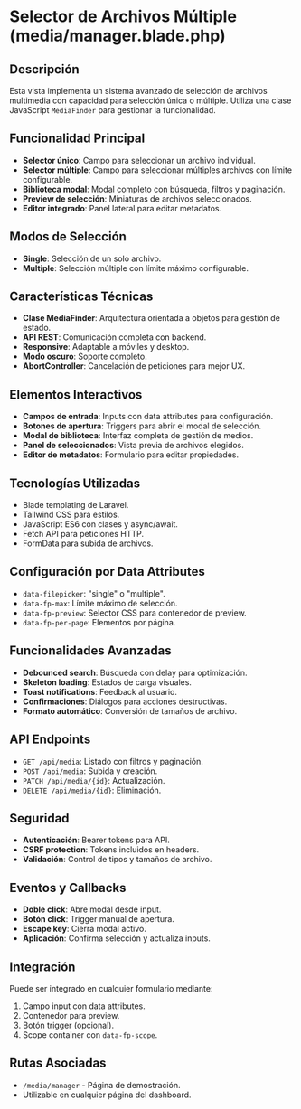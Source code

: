 # Selector de Archivos Múltiple (media/manager.blade.php)

## Descripción
Esta vista implementa un sistema avanzado de selección de archivos multimedia con capacidad para selección única o múltiple. Utiliza una clase JavaScript `MediaFinder` para gestionar la funcionalidad.

## Funcionalidad Principal
- **Selector único**: Campo para seleccionar un archivo individual.
- **Selector múltiple**: Campo para seleccionar múltiples archivos con límite configurable.
- **Biblioteca modal**: Modal completo con búsqueda, filtros y paginación.
- **Preview de selección**: Miniaturas de archivos seleccionados.
- **Editor integrado**: Panel lateral para editar metadatos.

## Modos de Selección
- **Single**: Selección de un solo archivo.
- **Multiple**: Selección múltiple con límite máximo configurable.

## Características Técnicas
- **Clase MediaFinder**: Arquitectura orientada a objetos para gestión de estado.
- **API REST**: Comunicación completa con backend.
- **Responsive**: Adaptable a móviles y desktop.
- **Modo oscuro**: Soporte completo.
- **AbortController**: Cancelación de peticiones para mejor UX.

## Elementos Interactivos
- **Campos de entrada**: Inputs con data attributes para configuración.
- **Botones de apertura**: Triggers para abrir el modal de selección.
- **Modal de biblioteca**: Interfaz completa de gestión de medios.
- **Panel de seleccionados**: Vista previa de archivos elegidos.
- **Editor de metadatos**: Formulario para editar propiedades.

## Tecnologías Utilizadas
- Blade templating de Laravel.
- Tailwind CSS para estilos.
- JavaScript ES6 con clases y async/await.
- Fetch API para peticiones HTTP.
- FormData para subida de archivos.

## Configuración por Data Attributes
- `data-filepicker`: "single" o "multiple".
- `data-fp-max`: Límite máximo de selección.
- `data-fp-preview`: Selector CSS para contenedor de preview.
- `data-fp-per-page`: Elementos por página.

## Funcionalidades Avanzadas
- **Debounced search**: Búsqueda con delay para optimización.
- **Skeleton loading**: Estados de carga visuales.
- **Toast notifications**: Feedback al usuario.
- **Confirmaciones**: Diálogos para acciones destructivas.
- **Formato automático**: Conversión de tamaños de archivo.

## API Endpoints
- `GET /api/media`: Listado con filtros y paginación.
- `POST /api/media`: Subida y creación.
- `PATCH /api/media/{id}`: Actualización.
- `DELETE /api/media/{id}`: Eliminación.

## Seguridad
- **Autenticación**: Bearer tokens para API.
- **CSRF protection**: Tokens incluidos en headers.
- **Validación**: Control de tipos y tamaños de archivo.

## Eventos y Callbacks
- **Doble click**: Abre modal desde input.
- **Botón click**: Trigger manual de apertura.
- **Escape key**: Cierra modal activo.
- **Aplicación**: Confirma selección y actualiza inputs.

## Integración
Puede ser integrado en cualquier formulario mediante:
1. Campo input con data attributes.
2. Contenedor para preview.
3. Botón trigger (opcional).
4. Scope container con `data-fp-scope`.

## Rutas Asociadas
- `/media/manager` - Página de demostración.
- Utilizable en cualquier página del dashboard.